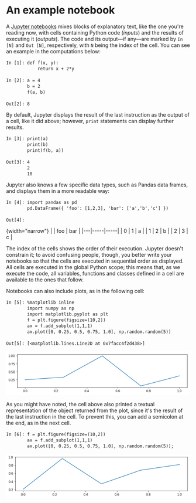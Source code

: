 
# An example notebook

A [Jupyter notebooks](http://jupyter.org/) mixes blocks of explanatory text, like the one you're reading now, with cells containing Python code (_inputs_) and the results of executing it (_outputs_).  The code and its output&mdash;if any&mdash;are marked by `In [N]` and `Out [N]`, respectively, with `N` being the index of the cell. You can see an example in the computations below:

    In [1]: def f(x, y):
                return x + 2*y

    In [2]: a = 4
            b = 2
            f(a, b)
    
    Out[2]: 8


By default, Jupyter displays the result of the last instruction as the output of a cell, like it did above; however, `print` statements can display further results.

    In [3]: print(a)
            print(b)
            print(f(b, a))
    
    Out[3]: 4
            2
            10



Jupyter also knows a few specific data types, such as Pandas data frames, and displays them in a more readable way:

    In [4]: import pandas as pd
            pd.DataFrame({ 'foo': [1,2,3], 'bar': ['a','b','c'] })
    
    Out[4]: 

{width="narrow"}
|   | foo | bar |
|---|-----|-----|
| 0 |   1 |   a |
| 1 |   2 |   b |
| 2 |   3 |   c |



The index of the cells shows the order of their execution. Jupyter doesn't constrain it; to avoid confusing people, though, you better write your notebooks so that the cells are executed in sequential order as displayed.  All cells are executed in the global Python scope; this means that, as we execute the code, all variables, functions and classes defined in a cell are available to the ones that follow.

Notebooks can also include plots, as in the following cell:

    In [5]: %matplotlib inline
            import numpy as np
            import matplotlib.pyplot as plt
            f = plt.figure(figsize=(10,2))
            ax = f.add_subplot(1,1,1)
            ax.plot([0, 0.25, 0.5, 0.75, 1.0], np.random.random(5))
    
    Out[5]: [<matplotlib.lines.Line2D at 0x7facc4f2d438>]


![](images/example-5.png)


As you might have noted, the cell above also printed a textual representation of the object returned from the plot, since it's the result of the last instruction in the cell.  To prevent this, you can add a semicolon at the end, as in the next cell.

    In [6]: f = plt.figure(figsize=(10,2))
            ax = f.add_subplot(1,1,1)
            ax.plot([0, 0.25, 0.5, 0.75, 1.0], np.random.random(5));

![](images/example-6.png)





